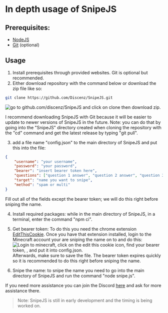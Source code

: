 # In depth usage of SnipeJS

## Prerequisites:
- [NodeJS](https://nodejs.org/en/download/)
- [Git](https://git-scm.com/downloads) (optional)

## Usage

1. Install prerequisites through provided websites. Git is optional but recommended.
2. Either download repository with the command below or download the zip file like so:

```bash
git clone https://github.com/Discenz/SnipeJS.git
```


![go to github.com/discenz/SnipeJS and click on clone then download zip.](https://media0.giphy.com/media/mCCVGiIFd0TILxzXlM/giphy.gif)

I recommend downloading SnipeJS with Git because it will be easier to update to newer versions of SnipeJS in the future. Note: you can do that by going into the "SnipeJS" directory created when cloning the repository with the "cd" command and get the latest release by typing "git pull".

3. add a file name "config.json" to the main directory of SnipeJS and put this into the file:

```json
{
    "username": "your username",
    "password": "your password",
    "bearer": "insert bearer token here",
    "questions": ["question 1 answer", "question 2 answer", "question 3 answer"],
    "target": "name you want to snipe",
    "method": "spam or multi"
}
```

Fill out all of the fields except the bearer token; we will do this right before sniping the name.

4. Install required packages: while in the main directory of SnipeJS, in a terminal, enter the command "npm ci".

5. Get bearer token: To do this you need the chrome extension [EditThisCookie](http://www.editthiscookie.com). Once you have that extension installed, login to the Minecraft account your are sniping the name on to and do this:
![Login to minecraft, click on the edit this cookie icon, find your bearer token, , and put it into config.json.](https://media2.giphy.com/media/jpzdSpg06hxURc8ijs/giphy.gif) Afterwards, make sure to save the file. The bearer token expires quickly so it is recommended to do this right before sniping the name.

6. Snipe the name: to snipe the name you need to go into the main directory of SnipeJS and run the command "node snipe.js".

If you need more assistance you can join the Discord [here](https://discord.gg/94MgDaP) and ask for more assistance there.
> Note: SnipeJS is still in early development and the timing is being worked on.
